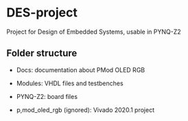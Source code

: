 # DES-project

Project for Design of Embedded Systems, usable in PYNQ-Z2

## Folder structure

- Docs: documentation about PMod OLED RGB 

- Modules: VHDL files and testbenches

- PYNQ-Z2: board files

- p,mod_oled_rgb (ignored): Vivado 2020.1 project

